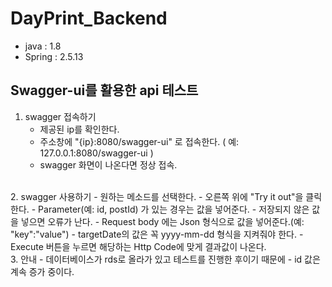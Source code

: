 # DayPrint_Backend

- java : 1.8
- Spring : 2.5.13


## Swagger-ui를 활용한 api 테스트

1. swagger 접속하기
   - 제공된 ip를 확인한다.
   - 주소창에 "{ip}:8080/swagger-ui" 로 접속한다. ( 예: 127.0.0.1:8080/swagger-ui )
   - swagger 화면이 나온다면 정상 접속.
<br>
2. swagger 사용하기
    - 원하는 메소드를 선택한다.
    - 오른쪽 위에 "Try it out"을 클릭한다.
    - Parameter(예: id, postId) 가 있는 경우는 값을 넣어준다.
      - 저장되지 않은 값을 넣으면 오류가 난다.
    - Request body 에는 Json 형식으로 값을 넣어준다.(예: "key":"value")
      - targetDate의 값은 꼭 yyyy-mm-dd 형식을 지켜줘야 한다.
    - Execute 버튼을 누르면 해당하는 Http Code에 맞게 결과값이 나온다.
<br>
3. 안내
    - 데이터베이스가 rds로 올라가 있고 테스트를 진행한 후이기 때문에
    - id 값은 계속 증가 중이다.